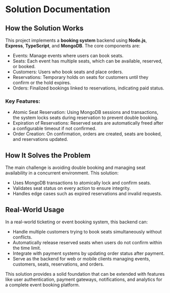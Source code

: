 # Solution Documentation

## How the Solution Works

This project implements a **booking system** backend using **Node.js**, **Express**, **TypeScript**, and **MongoDB**. The core components are:

- Events: Manage events where users can book seats.
- Seats: Each event has multiple seats, which can be available, reserved, or booked.
- Customers: Users who book seats and place orders.
- Reservations: Temporary holds on seats for customers until they confirm or the hold expires.
- Orders: Finalized bookings linked to reservations, indicating paid status.

### Key Features:

- Atomic Seat Reservation: Using MongoDB sessions and transactions, the system locks seats during reservation to prevent double booking.
- Expiration of Reservations: Reserved seats are automatically freed after a configurable timeout if not confirmed.
- Order Creation: On confirmation, orders are created, seats are booked, and reservations updated.


## How It Solves the Problem

The main challenge is avoiding double booking and managing seat availability in a concurrent environment. This solution:

- Uses MongoDB transactions to atomically lock and confirm seats.
- Validates seat status on every action to ensure integrity.
- Handles edge cases such as expired reservations and invalid requests.

## Real-World Usage

In a real-world ticketing or event booking system, this backend can:

- Handle multiple customers trying to book seats simultaneously without conflicts.
- Automatically release reserved seats when users do not confirm within the time limit.
- Integrate with payment systems by updating order status after payment.
- Serve as the backend for web or mobile clients managing events, customers, seats, reservations, and orders.

This solution provides a solid foundation that can be extended with features like user authentication, payment gateways, notifications, and analytics for a complete event booking platform.